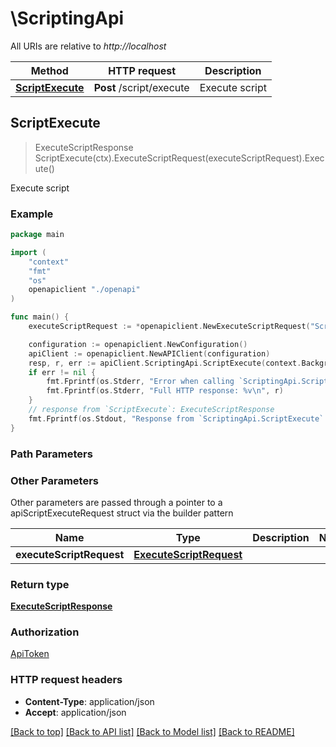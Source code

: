 # \ScriptingApi

All URIs are relative to *http://localhost*

Method | HTTP request | Description
------------- | ------------- | -------------
[**ScriptExecute**](ScriptingApi.md#ScriptExecute) | **Post** /script/execute | Execute script



## ScriptExecute

> ExecuteScriptResponse ScriptExecute(ctx).ExecuteScriptRequest(executeScriptRequest).Execute()

Execute script



### Example

```go
package main

import (
    "context"
    "fmt"
    "os"
    openapiclient "./openapi"
)

func main() {
    executeScriptRequest := *openapiclient.NewExecuteScriptRequest("Script_example") // ExecuteScriptRequest | 

    configuration := openapiclient.NewConfiguration()
    apiClient := openapiclient.NewAPIClient(configuration)
    resp, r, err := apiClient.ScriptingApi.ScriptExecute(context.Background()).ExecuteScriptRequest(executeScriptRequest).Execute()
    if err != nil {
        fmt.Fprintf(os.Stderr, "Error when calling `ScriptingApi.ScriptExecute``: %v\n", err)
        fmt.Fprintf(os.Stderr, "Full HTTP response: %v\n", r)
    }
    // response from `ScriptExecute`: ExecuteScriptResponse
    fmt.Fprintf(os.Stdout, "Response from `ScriptingApi.ScriptExecute`: %v\n", resp)
}
```

### Path Parameters



### Other Parameters

Other parameters are passed through a pointer to a apiScriptExecuteRequest struct via the builder pattern


Name | Type | Description  | Notes
------------- | ------------- | ------------- | -------------
 **executeScriptRequest** | [**ExecuteScriptRequest**](ExecuteScriptRequest.md) |  | 

### Return type

[**ExecuteScriptResponse**](ExecuteScriptResponse.md)

### Authorization

[ApiToken](../README.md#ApiToken)

### HTTP request headers

- **Content-Type**: application/json
- **Accept**: application/json

[[Back to top]](#) [[Back to API list]](../README.md#documentation-for-api-endpoints)
[[Back to Model list]](../README.md#documentation-for-models)
[[Back to README]](../README.md)

